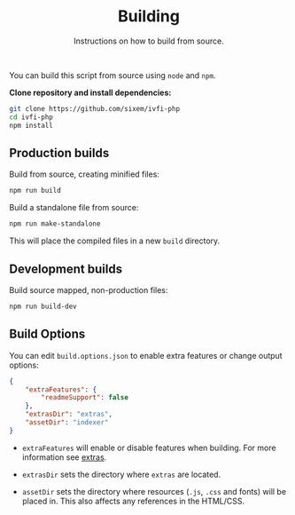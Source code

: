 <h1 align="center">Building</h1>

<p align="center">Instructions on how to build from source.</p>

<br/>

You can build this script from source using `node` and `npm`.

**Clone repository and install dependencies:**
```bash
git clone https://github.com/sixem/ivfi-php
cd ivfi-php
npm install
```

## Production builds

Build from source, creating minified files:

```bash
npm run build
```

Build a standalone file from source:

```bash
npm run make-standalone
```

This will place the compiled files in a new `build` directory.

## Development builds

Build source mapped, non-production files:

```bash
npm run build-dev
```

## Build Options

You can edit `build.options.json` to enable extra features or change output options:

```json
{
    "extraFeatures": {
        "readmeSupport": false
    },
    "extrasDir": "extras",
    "assetDir": "indexer"
}
```
* `extraFeatures` will enable or disable features when building. For more information see [extras](extras.md).

* `extrasDir` sets the directory where `extras` are located.

* `assetDir` sets the directory where resources (`.js`, `.css` and fonts) will be placed in. This also affects any references in the HTML/CSS.
